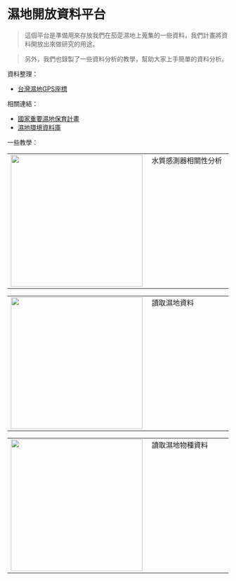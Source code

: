 # 濕地開放資料平台

> 這個平台是準備用來存放我們在茄萣濕地上蒐集的一些資料，我們計畫將資料開放出來做研究的用途。

> 另外，我們也錄製了一些資料分析的教學，幫助大家上手簡單的資料分析。

資料整理：

* [台灣濕地GPS座標](wetlands.csv)

相關連結：

* [國家重要濕地保育計畫](https://wetland-tw.tcd.gov.tw/tw/index.php)
* [濕地環境資料庫](https://wetland-db.tcd.gov.tw/)

一些教學：

<table style="display: table">
<tr>
<td style="width:320px"><a href="https://www.youtube.com/watch?v=MwXoQpuR7X0"><img src="http://img.youtube.com/vi/MwXoQpuR7X0/0.jpg" style="width:300px"></a></td>
<td style="vertical-align:top;width:640px">水質感測器相關性分析</td>
</tr>
</table>

<table>
<tr>
<td style="width:320px"><a href="https://www.youtube.com/watch?v=PnDzBsHBbLc"><img src="http://img.youtube.com/vi/PnDzBsHBbLc/0.jpg" style="width:300px"></a></td>
<td style="vertical-align:top;width:640px">讀取濕地資料</td>
</tr>
</table>

<table>
<tr>
<td style="width:320px"><a href="https://youtu.be/8z7yM4ErRJQ"><img src="http://img.youtube.com/vi/8z7yM4ErRJQ/0.jpg" style="width:300px"></a></td>
<td style="vertical-align:top;width:640px">讀取濕地物種資料</td>
</tr>
</table>
